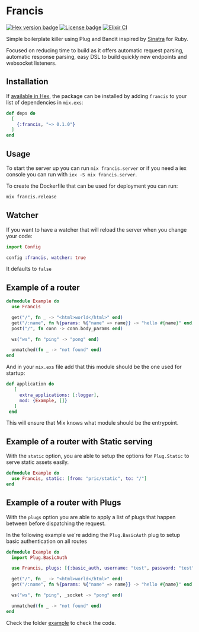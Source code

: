 # Francis

[![Hex version badge](https://img.shields.io/hexpm/v/francis.svg)](https://hex.pm/packages/francis)
[![License badge](https://img.shields.io/hexpm/l/repo_example.svg)](https://github.com/filipecabaco/francis/blob/master/LICENSE.md)
[![Elixir CI](https://github.com/filipecabaco/francis/actions/workflows/elixir.yaml/badge.svg)](https://github.com/filipecabaco/francis/actions/workflows/elixir.yaml)

Simple boilerplate killer using Plug and Bandit inspired by [Sinatra](https://sinatrarb.com) for Ruby.

Focused on reducing time to build as it offers automatic request parsing, automatic response parsing, easy DSL to build quickly new endpoints and websocket listeners.

## Installation

If [available in Hex](https://hex.pm/docs/publish), the package can be installed by adding `francis` to your list of dependencies in `mix.exs`:

```elixir
def deps do
  [
    {:francis, "~> 0.1.0"}
  ]
end
```

## Usage

To start the server up you can run `mix francis.server` or if you need a iex console you can run with `iex -S mix francis.server`.

To create the Dockerfile that can be used for deployment you can run:

```bash
mix francis.release
```

## Watcher

If you want to have a watcher that will reload the server when you change your code:

```elixir
import Config

config :francis, watcher: true
```

It defaults to `false`

## Example of a router

```elixir
defmodule Example do
  use Francis

  get("/", fn _ -> "<html>world</html>" end)
  get("/:name", fn %{params: %{"name" => name}} -> "hello #{name}" end)
  post("/", fn conn -> conn.body_params end)

  ws("ws", fn "ping" -> "pong" end)

  unmatched(fn _ -> "not found" end)
end
```

And in your `mix.exs` file add that this module should be the one used for
startup:

```elixir
def application do
   [
     extra_applications: [:logger],
     mod: {Example, []}
   ]
 end
```

This will ensure that Mix knows what module should be the entrypoint.

## Example of a router with Static serving

With the `static` option, you are able to setup the options for `Plug.Static` to serve static assets easily.

```elixir
defmodule Example do
  use Francis, static: [from: "pric/static", to: "/"]
end
```

## Example of a router with Plugs

With the `plugs` option you are able to apply a list of plugs that happen
between before dispatching the request.

In the following example we're adding the `Plug.BasicAuth` plug to setup basic
authentication on all routes

```elixir
defmodule Example do
  import Plug.BasicAuth

  use Francis, plugs: [{:basic_auth, username: "test", password: "test"}]

  get("/", fn _ -> "<html>world</html>" end)
  get("/:name", fn %{params: %{"name" => name}} -> "hello #{name}" end)

  ws("ws", fn "ping", _socket -> "pong" end)

  unmatched(fn _ -> "not found" end)
end
```

Check the folder [example](https://github.com/filipecabaco/francis/tree/main/example) to check the code.
